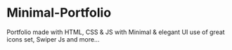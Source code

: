 # Minimal-Portfolio
Portfolio made with HTML, CSS &amp; JS with Minimal &amp; elegant UI use of great icons set, Swiper Js and more... 
